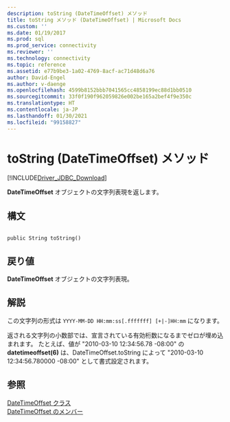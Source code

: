 ```yaml
---
description: toString (DateTimeOffset) メソッド
title: toString メソッド (DateTimeOffset) | Microsoft Docs
ms.custom: ''
ms.date: 01/19/2017
ms.prod: sql
ms.prod_service: connectivity
ms.reviewer: ''
ms.technology: connectivity
ms.topic: reference
ms.assetid: e77b9be3-1a02-4769-8acf-ac71d48d6a76
author: David-Engel
ms.author: v-daenge
ms.openlocfilehash: 4599b8152bbb7041565cc4858199ec88d1bb0510
ms.sourcegitcommit: 33f0f190f962059826e002be165a2bef4f9e350c
ms.translationtype: HT
ms.contentlocale: ja-JP
ms.lasthandoff: 01/30/2021
ms.locfileid: "99158827"
---
```

# <a name="tostring-method-datetimeoffset"></a>toString (DateTimeOffset) メソッド
[!INCLUDE[Driver_JDBC_Download](../../../includes/driver_jdbc_download.md)]

  **DateTimeOffset** オブジェクトの文字列表現を返します。  
  
## <a name="syntax"></a>構文  
  
```  
  
public String toString()  
```  
  
## <a name="return-value"></a>戻り値  
 **DateTimeOffset** オブジェクトの文字列表現。  
  
## <a name="remarks"></a>解説  
 この文字列の形式は `YYYY-MM-DD HH:mm:ss[.fffffff] [+|-]HH:mm` になります。  
  
 返される文字列の小数部では、宣言されている有効桁数になるまでゼロが埋め込まれます。 たとえば、値が "2010-03-10 12:34:56.78 -08:00" の **datetimeoffset(6)** は、DateTimeOffset.toString によって "2010-03-10 12:34:56.780000 -08:00" として書式設定されます。  
  
## <a name="see-also"></a>参照  
 [DateTimeOffset クラス](../../../connect/jdbc/reference/datetimeoffset-class.md)   
 [DateTimeOffset のメンバー](../../../connect/jdbc/reference/datetimeoffset-members.md)  
  
  
